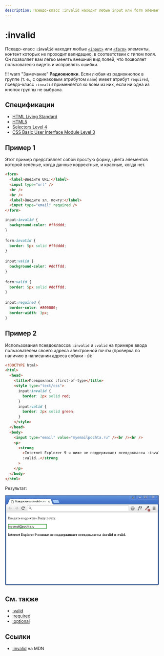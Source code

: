 ```yaml
---
description: Псевдо-класс :invalid находит любые input или form элементы, контент которых не проходит валидацию, в соответствии с типом поля
---
```


# :invalid

Псевдо-класс **`:invalid`** находит любые [`<input>`](../html/input.md) или [`<form>`](../html/form.md) элементы, контент которых не проходит валидацию, в соответствии с типом поля. Он позволяет вам легко менять внешний вид полей, что позволяет пользователю видеть и исправлять ошибки.

!!! warn "Замечание"
**Радиокнопки**. Если любая из радиокнопок в группе (т. е., с одинаковым атрибутом `name`) имеет атрибут `required`, псевдо-класс `:invalid` применяется ко всем из них, если ни одна из кнопок группы не выбрана.

## Спецификации

- [HTML Living Standard](https://html.spec.whatwg.org/multipage/#selector-invalid)
- [HTML5](https://www.w3.org/TR/html50/#selector-invalid)
- [Selectors Level 4](https://drafts.csswg.org/selectors-4/#validity-pseudos)
- [CSS Basic User Interface Module Level 3](https://drafts.csswg.org/css-ui-3/#pseudo-validity)

## Пример 1

Этот пример представляет собой простую форму, цвета элементов которой зелёные, когда данные корректные, и красные, когда нет.

```html tab="HTML"
<form>
  <label>Введите URL:</label>
  <input type="url" />
  <br />
  <br />
  <label>Введите эл. почту:</label>
  <input type="email" required />
</form>
```

```css tab="CSS"
input:invalid {
  background-color: #ffdddd;
}

form:invalid {
  border: 5px solid #ffdddd;
}

input:valid {
  background-color: #ddffdd;
}

form:valid {
  border: 5px solid #ddffdd;
}

input:required {
  border-color: #800000;
  border-width: 3px;
}
```

## Пример 2

Использования псевдоклассов `:invalid` и `:valid` на примере ввода пользователем своего адреса электронной почты (проверка по наличию в написании адреса собаки - `@`):

```html
<!DOCTYPE html>
<html>
  <head>
    <title>Псевдокласс :first-of-type</title>
    <style type="text/css">
      input:invalid {
        border: 2px solid red;
      }
      input:valid {
        border: 2px solid green;
      }
    </style>
  </head>
  <body>
    <input type="email" value="myemailpochta.ru" /><br /><br />
    <p>
      <strong
        >Internet Explorer 9 и ниже не поддерживает псевдоклассы :invalid и
        :valid..</strong
      >
    </p>
  </body>
</html>
```

Результат:

![Пример использования псевдоклассов :invalid и :valid.](990.png)

## См. также

- [:valid](:valid.md)
- [:required](:required.md)
- [:optional](:optional.md)

## Ссылки

- [:invalid](https://developer.mozilla.org/ru/docs/Web/CSS/:invalid) на MDN
